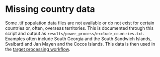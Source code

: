 # Missing country data

Some .tif [population data](../download/power_download_population.md) files are not available or do not exist for 
certain countries or, often, overseas territories. This is documented through this script and output as 
`results/power_process/exclude_countries.txt`. Examples often include South Georgia and the South Sandwich Islands, 
Svalbard and Jan Mayen and the Cocos Islands. This data is then used in the [target processing workflow](power_process_targets.md).